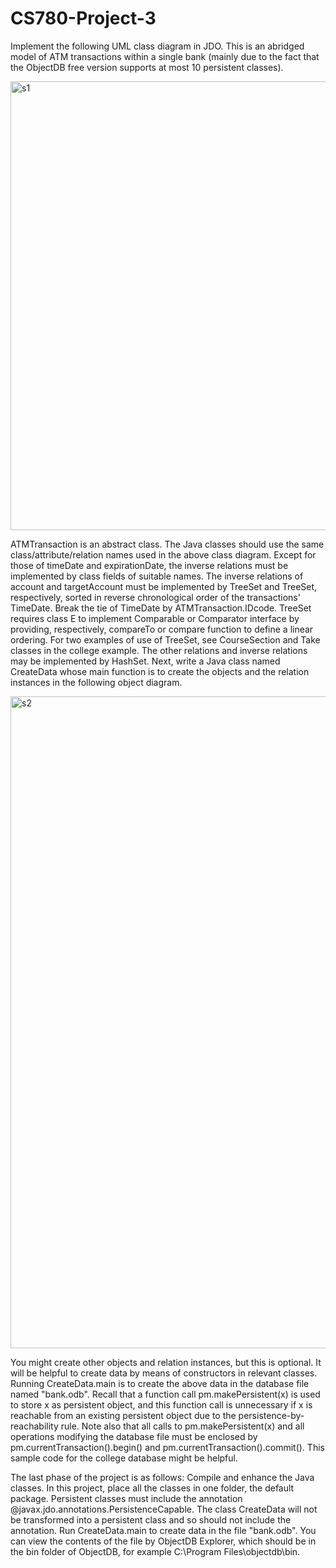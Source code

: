 # CS780-Project-3

Implement the following UML class diagram in JDO. This is an abridged model of ATM transactions within a single bank (mainly due to the fact that the ObjectDB free version supports at most 10 persistent classes). 

<img width="718" alt="s1" src="https://user-images.githubusercontent.com/23642799/39458064-ee7c16e2-4cbf-11e8-991a-7af7a26144de.png">

ATMTransaction is an abstract class.
The Java classes should use the same class/attribute/relation names used in the above class diagram.
Except for those of timeDate and expirationDate, the inverse relations must be implemented by class fields of suitable names.
The inverse relations of account and targetAccount must be implemented by TreeSet<ATMTransaction> and TreeSet<Transfer>, respectively, sorted in reverse chronological order of the transactions' TimeDate. Break the tie of TimeDate by ATMTransaction.IDcode. TreeSet<E> requires class E to implement Comparable<E> or Comparator<E> interface by providing, respectively, compareTo or compare function to define a linear ordering. For two examples of use of TreeSet<E>, see CourseSection and Take classes in the college example. The other relations and inverse relations may be implemented by HashSet<E>.
Next, write a Java class named CreateData whose main function is to create the objects and the relation instances in the following object diagram. 

<img width="1043" alt="s2" src="https://user-images.githubusercontent.com/23642799/39458084-0cecc9d2-4cc0-11e8-92bc-af45e057b6c0.png">

You might create other objects and relation instances, but this is optional. It will be helpful to create data by means of constructors in relevant classes. Running CreateData.main is to create the above data in the database file named "bank.odb". Recall that a function call pm.makePersistent(x) is used to store x as persistent object, and this function call is unnecessary if x is reachable from an existing persistent object due to the persistence-by-reachability rule. Note also that all calls to pm.makePersistent(x) and all operations modifying the database file must be enclosed by pm.currentTransaction().begin() and pm.currentTransaction().commit(). This sample code for the college database might be helpful. 

The last phase of the project is as follows:
Compile and enhance the Java classes. In this project, place all the classes in one folder, the default package. Persistent classes must include the annotation @javax.jdo.annotations.PersistenceCapable. The class CreateData will not be transformed into a persistent class and so should not include the annotation.
Run CreateData.main to create data in the file "bank.odb". You can view the contents of the file by ObjectDB Explorer, which should be in the bin folder of ObjectDB, for example C:\Program Files\objectdb\bin.
